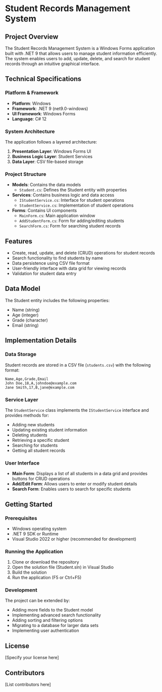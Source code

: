 # Student Records Management System

## Project Overview
The Student Records Management System is a Windows Forms application built with .NET 9 that allows users to manage student information efficiently. The system enables users to add, update, delete, and search for student records through an intuitive graphical interface.

## Technical Specifications

### Platform & Framework
- **Platform**: Windows
- **Framework**: .NET 9 (net9.0-windows)
- **UI Framework**: Windows Forms
- **Language**: C# 12

### System Architecture
The application follows a layered architecture:

1. **Presentation Layer**: Windows Forms UI
2. **Business Logic Layer**: Student Services
3. **Data Layer**: CSV file-based storage

### Project Structure
- **Models**: Contains the data models
  - `Student.cs`: Defines the Student entity with properties
- **Services**: Contains business logic and data access
  - `IStudentService.cs`: Interface for student operations
  - `StudentService.cs`: Implementation of student operations
- **Forms**: Contains UI components
  - `MainForm.cs`: Main application window
  - `AddStudentForm.cs`: Form for adding/editing students
  - `SearchForm.cs`: Form for searching student records

## Features
- Create, read, update, and delete (CRUD) operations for student records
- Search functionality to find students by name
- Data persistence using CSV file format
- User-friendly interface with data grid for viewing records
- Validation for student data entry

## Data Model
The Student entity includes the following properties:
- Name (string)
- Age (integer)
- Grade (character)
- Email (string)

## Implementation Details

### Data Storage
Student records are stored in a CSV file (`students.csv`) with the following format:
```
Name,Age,Grade,Email
John Doe,18,A,johndoe@example.com
Jane Smith,17,B,jane@example.com
```

### Service Layer
The `StudentService` class implements the `IStudentService` interface and provides methods for:
- Adding new students
- Updating existing student information
- Deleting students
- Retrieving a specific student
- Searching for students
- Getting all student records

### User Interface
- **Main Form**: Displays a list of all students in a data grid and provides buttons for CRUD operations
- **Add/Edit Form**: Allows users to enter or modify student details
- **Search Form**: Enables users to search for specific students

## Getting Started

### Prerequisites
- Windows operating system
- .NET 9 SDK or Runtime
- Visual Studio 2022 or higher (recommended for development)

### Running the Application
1. Clone or download the repository
2. Open the solution file (Student.sln) in Visual Studio
3. Build the solution
4. Run the application (F5 or Ctrl+F5)

### Development
The project can be extended by:
- Adding more fields to the Student model
- Implementing advanced search functionality
- Adding sorting and filtering options
- Migrating to a database for larger data sets
- Implementing user authentication

## License
[Specify your license here]

## Contributors
[List contributors here]
